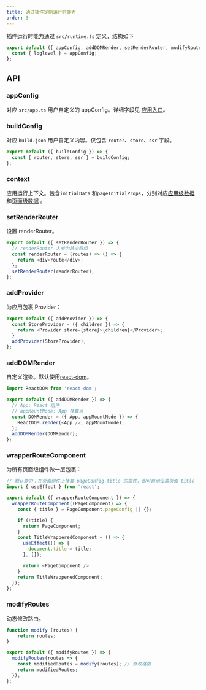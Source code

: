 ```yaml
---
title: 通过插件定制运行时能力
order: 3
---
```


插件运行时能力通过 `src/runtime.ts` 定义，结构如下

```javascript
export default ({ appConfig, addDOMRender, setRenderRouter, modifyRoutes, ...rest }) => {
  const { loglevel } = appConfig;
};
```

## API

### appConfig

对应 `src/app.ts` 用户自定义的 appConfig。详细字段见 [应用入口](/docs/guide/basic/app)。

### buildConfig

对应 `build.json` 用户自定义内容。仅包含 `router`、`store`、`ssr` 字段。

```javascript
export default ({ buildConfig }) => {
  const { router, store, ssr } = buildConfig;
};
```

### context

应用运行上下文。包含`initialData` 和`pageInitialProps`，分别对应[应用级数据](/docs/guide/advance/ssr#应用级数据)和[页面级数据](/docs/guide/advance/ssr#页面级数据) 。

### setRenderRouter

设置 renderRouter。

```javascript
export default ({ setRenderRouter }) => {
  // renderRouter 入参为路由数组
  const renderRouter = (routes) => () => {
    return <div>route</div>;
  };
  setRenderRouter(renderRouter);
};
```

### addProvider

为应用包裹 Provider：

```js
export default ({ addProvider }) => {
  const StoreProvider = ({ children }) => {
    return <Provider store={store}>{children}</Provider>;
  }
  addProvider(StoreProvider);
};
```

### addDOMRender

自定义渲染。默认使用[react-dom](https://reactjs.org/docs/react-dom.html)。

```javascript
import ReactDOM from 'react-dom';

export default ({ addDOMRender }) => {
  // App: React 组件
  // appMountNode: App 挂载点
  const DOMRender = ({ App, appMountNode }) => {
    ReactDOM.render(<App />, appMountNode);
  };
  addDOMRender(DOMRender);
};
```

### wrapperRouteComponent

为所有页面级组件做一层包裹：

```js
// 默认能力：在页面组件上挂载 pageConfig.title 的属性，即可自动设置页面 title
import { useEffect } from 'react';

export default ({ wrapperRouteComponent }) => {
  wrapperRouteComponent((PageComponent) => {
    const { title } = PageComponent.pageConfig || {};

    if (!title) {
      return PageComponent;
    }
    const TitleWrapperedComponent = () => {
      useEffect(() => {
        document.title = title;
      }, []);

      return <PageComponent />
    }
    return TitleWrapperedComponent;
  });
};
```

### modifyRoutes

动态修改路由。

```javascript
function modify (routes) {
    return routes;
}

export default ({ modifyRoutes }) => {
  modifyRoutes(routes => {
    const modifiedRoutes = modify(routes); // 修改路由
    return modifiedRoutes;
  });
};
```
